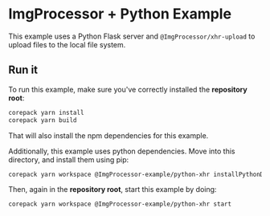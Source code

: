 # ImgProcessor + Python Example

This example uses a Python Flask server and `@ImgProcessor/xhr-upload` to upload files to the local file system.

## Run it

To run this example, make sure you've correctly installed the **repository root**:

```sh
corepack yarn install
corepack yarn build
```

That will also install the npm dependencies for this example.

Additionally, this example uses python dependencies. Move into this directory, and install them using pip:

```sh
corepack yarn workspace @ImgProcessor-example/python-xhr installPythonDeps
```

Then, again in the **repository root**, start this example by doing:

```sh
corepack yarn workspace @ImgProcessor-example/python-xhr start
```
